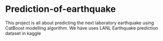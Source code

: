# Prediction-of-earthquake
This project is all about predicting the next laboratory earthquake using CatBoost modelling algorithm. We have uses LANL Earthquake prediction dataset in kaggle
